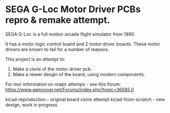 # SEGA G-Loc Motor Driver PCBs repro & remake attempt.

SEGA G-Loc is a full motion arcade flight simulator from 1990.

It has a motor logic control board and 2 motor driver boards.
These motor drivers are known to fail for a number of reasons.

This project is an attempt to:

1. Make a clone of the motor driver pcb.
2. Make a newer desgin of the board, using modern components.

For mor information on reapir attemps - see this forum:
https://www.gamoover.net/Forums/index.php?topic=36585.0

kicad-reproduction - original board clone attempt
kicad-from-scratch - new design, work in progress
